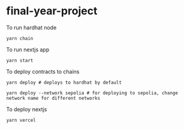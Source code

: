 # final-year-project

To run hardhat node

```
yarn chain
```

To run nextjs app

```
yarn start
```

To deploy contracts to chains

```
yarn deploy # deploys to hardhat by default

yarn deploy --network sepolia # for deploying to sepolia, change network name for different networks
```

To deploy nextjs

```
yarn vercel
```
